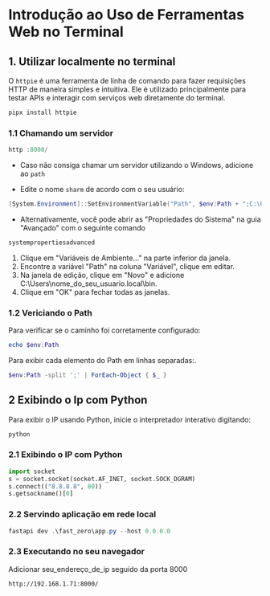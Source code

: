 # Introdução ao Uso de Ferramentas Web no Terminal        

## 1. Utilizar localmente no terminal

O `httpie` é uma ferramenta de linha de comando para fazer requisições HTTP de maneira simples e intuitiva. Ele é utilizado principalmente para testar APIs e interagir com serviços web diretamente do terminal.

```powershell title="$ Shell"
pipx install httpie
```

### 1.1 Chamando um servidor

```powershell title="$ Shell"
http :8000/
```

- Caso não consiga chamar um servidor utilizando o Windows, adicione ao `path`

- Edite o nome `sharm` de acordo com o seu usuário:

```powershell title="$ Shell"
[System.Environment]::SetEnvironmentVariable("Path", $env:Path + ";C:\Users\sharm\.local\bin", [System.EnvironmentVariableTarget]::User)
```

- Alternativamente, você pode abrir as "Propriedades do Sistema" na guia "Avançado" com o seguinte comando

```powershell title="$ Shell"
systempropertiesadvanced
```

1. Clique em "Variáveis de Ambiente..." na parte inferior da janela.
2. Encontre a variável "Path" na coluna "Variável", clique em editar.
3. Na janela de edição, clique em "Novo" e adicione C:\Users\nome_do_seu_usuario\.local\bin.
4. Clique em "OK" para fechar todas as janelas.

### 1.2 Vericiando o Path

Para verificar se o caminho foi corretamente configurado:

```powershell title="$ Shell"
echo $env:Path
```

Para exibir cada elemento do Path em linhas separadas:.

```powershell title="$ Shell"
$env:Path -split ';' | ForEach-Object { $_ }
```

## 2 Exibindo o Ip com Python

Para exibir o IP usando Python, inicie o interpretador interativo digitando:

```powershell title="$ Shell"
python
```

### 2.1 Exibindo o IP com Python

```py title="𓆚 Python"
import socket
s = socket.socket(socket.AF_INET, socket.SOCK_DGRAM)
s.connect(("8.8.8.8", 80))
s.getsockname()[0]
```

### 2.2 Servindo aplicação em rede local

```powershell title="$ Shell"
fastapi dev .\fast_zero\app.py --host 0.0.0.0
```

### 2.3 Executando no seu navegador

Adicionar seu_endereço_de_ip seguido da porta 8000

```chrome title=" ✔ navegador"
http://192.168.1.71:8000/
```